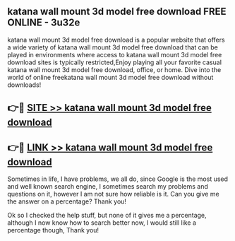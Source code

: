 ## katana wall mount 3d model free download FREE ONLINE - 3u32e

katana wall mount 3d model free download is a popular website that offers a wide variety of katana wall mount 3d model free download that can be played in environments where access to katana wall mount 3d model free download sites is typically restricted,Enjoy playing all your favorite casual katana wall mount 3d model free download, office, or home. Dive into the world of online freekatana wall mount 3d model free download without downloads!

## 👉🔴 [SITE >> katana wall mount 3d model free download](http://news.freeplayer.one?title=katana_wall_mount_3d_model_free_download&ref=FRRE)

## 👉🔴 [LINK >> katana wall mount 3d model free download](http://news.freeplayer.one?title=katana_wall_mount_3d_model_free_download&ref=FREE)

Sometimes in life, I have problems, we all do, since Google is the most used and well known search engine, I sometimes search my problems and questions on it, however I am not sure how reliable is it. Can you give me the answer on a percentage? Thank you!

Ok so I checked the help stuff, but none of it gives me a percentage, although I now know how to search better now, I would still like a percentage though, Thank you!